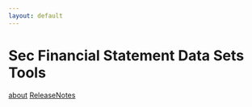 ```yaml
---
layout: default
---
```


# Sec Financial Statement Data Sets Tools


[about](/about/)
[ReleaseNotes](/releasenotes/)
